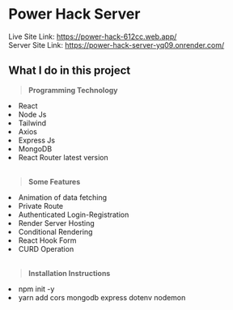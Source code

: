 # Power Hack Server

Live Site Link: https://power-hack-612cc.web.app/
<br/>
Server Site Link: https://power-hack-server-yq09.onrender.com/

## What I do in this project
<b><blockquote> Programming Technology</blockquote></b>
<li>React</li>
<li>Node Js</li>
<li>Tailwind</li>
<li>Axios</li>
<li>Express Js</li>
<li>MongoDB</li>
<li>React Router latest version</li>
<br/>
<b><blockquote> Some Features</blockquote></b>
<li>Animation of data fetching</li>
<li>Private Route</li>
<li>Authenticated Login-Registration</li>
<li>Render Server Hosting</li>
<li>Conditional Rendering</li>
<li>React Hook Form</li>
<li>CURD Operation</li>
<br/>
<b><blockquote> Installation Instructions</blockquote></b>
<li>npm init -y</li>
<li>yarn add cors mongodb express dotenv nodemon</li>
